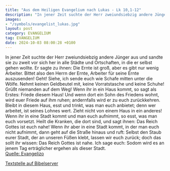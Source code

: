 ```yaml
---
title: "Aus dem Heiligen Evangelium nach Lukas - Lk 10,1-12"
description: "In jener Zeit suchte der Herr zweiundsiebzig andere Jünger aus und sandte sie zu zweit vor sich her in alle Städte und Ortschaften, in die er selbst gehen wollte. Er sagte zu ihnen: Die Ernte ist groß, aber es gibt nur wenig Arbeiter. Bittet also den Herrn der Ernte, Arbeiter für...."
images:
- "/symbols/evangelist_lukas.jpg"
layout: post
category: EVANGELIUM
tag: EVANGELIUM
date: 2024-10-03 08:00:28 +0100
---
```

In jener Zeit suchte der Herr zweiundsiebzig andere Jünger aus und sandte sie zu zweit vor sich her in alle Städte und Ortschaften, in die er selbst gehen wollte.
Er sagte zu ihnen: Die Ernte ist groß, aber es gibt nur wenig Arbeiter. Bittet also den Herrn der Ernte, Arbeiter für seine Ernte auszusenden!
Geht! Siehe, ich sende euch wie Schafe mitten unter die Wölfe.<!--more-->
Nehmt keinen Geldbeutel mit, keine Vorratstasche und keine Schuhe! Grüßt niemanden auf dem Weg!
Wenn ihr in ein Haus kommt, so sagt als Erstes: Friede diesem Haus!
Und wenn dort ein Sohn des Friedens wohnt, wird euer Friede auf ihm ruhen; andernfalls wird er zu euch zurückkehren.
Bleibt in diesem Haus, esst und trinkt, was man euch anbietet; denn wer arbeitet, ist seines Lohnes wert. Zieht nicht von einem Haus in ein anderes!
Wenn ihr in eine Stadt kommt und man euch aufnimmt, so esst, was man euch vorsetzt.
Heilt die Kranken, die dort sind, und sagt ihnen: Das Reich Gottes ist euch nahe!
Wenn ihr aber in eine Stadt kommt, in der man euch nicht aufnimmt, dann geht auf die Straße hinaus und ruft:
Selbst den Staub eurer Stadt, der an unseren Füßen klebt, lassen wir euch zurück; doch das sollt ihr wissen: Das Reich Gottes ist nahe.
Ich sage euch: Sodom wird es an jenem Tag erträglicher ergehen als dieser Stadt.<br>
[Quelle: Evangelizo](https://evangeliumtagfuertag.org/DE/gospel)

[Textstelle auf Bibelserver](https://www.bibleserver.com/EU/Lukas10,1-12)

